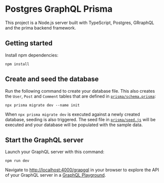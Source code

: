 # Postgres GraphQL Prisma

This project is a Node.js server built with TypeScript, Postgres, GRraphQL and the prima backend framework.

## Getting started
Install npm dependencies:
```
npm install
```

## Create and seed the database

Run the following command to create your database file. This also creates the `User`, `Post` and `Comment` tables that are defined in [`prisma/schema.prisma`](./prisma/schema.prisma):

```
npx prisma migrate dev --name init
```

When `npx prisma migrate dev` is executed against a newly created database, seeding is also triggered.  The seed file in [`prisma/seed.js`](./prisma/seed.js) will be executed and your database will be populated with the sample data.

## Start the GraphQL server

Launch your GraphQL server with this command:

```
npm run dev
```

Navigate to [http://localhost:4000/grapgql](http://localhost:4000/graphql) in your browser to explore the API of your GraphQL server in a [GraphQL Playground](https://github.com/prisma/graphql-playground).
